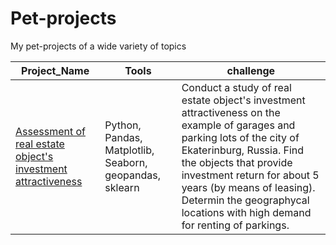 # Pet-projects
 My pet-projects of a wide variety of topics

|Project_Name|Tools|challenge|
|--------|-----------|------|
|[Assessment of real estate object's investment attractiveness](https://github.com/maksimlerman/Pet-projects/tree/main/Parkings)|Python, Pandas, Matplotlib, Seaborn, geopandas, sklearn|Conduct a study of real estate object's investment attractiveness on the example of garages and parking lots of the city of Ekaterinburg, Russia. Find the objects that provide investment return for about 5 years (by means of leasing). Determin the geographycal locations with high demand for renting of parkings.|
